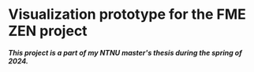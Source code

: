 # Visualization prototype for the FME ZEN project

**_This project is a part of my NTNU master's thesis during the spring of 2024._**
